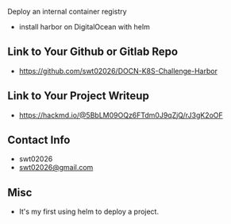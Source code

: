 Deploy an internal container registry
* install harbor on DigitalOcean with helm

## Link to Your Github or Gitlab Repo
* https://github.com/swt02026/DOCN-K8S-Challenge-Harbor

## Link to Your Project Writeup
* https://hackmd.io/@5BbLM09OQz6FTdm0J9qZjQ/rJ3gK2oOF

## Contact Info
* swt02026
* swt02026@gmail.com

## Misc 
* It's my first using helm to deploy a project.
